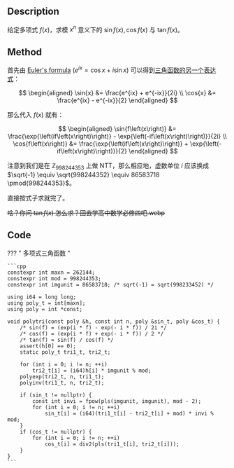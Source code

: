 ## Description

给定多项式 $f\left(x\right)$，求模 $x^{n}$ 意义下的 $\sin{f\left(x\right)}, \cos{f\left(x\right)}$ 与 $\tan{f\left(x\right)}$。

## Method

首先由 [Euler's formula](https://en.wikipedia.org/wiki/Euler's_formula) $\left(e^{ix} = \cos{x} + i\sin{x}\right)$ 可以得到[三角函数的另一个表达式](https://en.wikipedia.org/wiki/Trigonometric_functions#Relationship_to_exponential_function_and_complex_numbers)：

$$ \begin{aligned}
	\sin{x} &= \frac{e^{ix} + e^{-ix}}{2i} \\
	\cos{x} &= \frac{e^{ix} - e^{-ix}}{2}
\end{aligned} $$

那么代入 $f\left(x\right)$ 就有：

$$ \begin{aligned}
	\sin{f\left(x\right)} &= \frac{\exp{\left(if\left(x\right)\right)} - \exp{\left(-if\left(x\right)\right)}}{2i} \\
	\cos{f\left(x\right)} &= \frac{\exp{\left(if\left(x\right)\right)} + \exp{\left(-if\left(x\right)\right)}}{2}
\end{aligned} $$

注意到我们是在 $\mathbb{Z}_{998244353}$ 上做 NTT，那么相应地，虚数单位 $i$ 应该换成 $\sqrt{-1} \equiv \sqrt{998244352} \equiv 86583718 \pmod{998244353}$。

直接按式子求就完了。

~~啥？你问 $\tan{f\left(x\right)}$ 怎么求？回去学高中数学必修四吧.webp~~

## Code

??? " 多项式三角函数 "

	```cpp
	constexpr int maxn = 262144;
	constexpr int mod = 998244353;
	constexpr int imgunit = 86583718; /* sqrt(-1) = sqrt(998233452) */

	using i64 = long long;
	using poly_t = int[maxn];
	using poly = int *const;

	void polytri(const poly &h, const int n, poly &sin_t, poly &cos_t) {
		/* sin(f) = (exp(i * f) - exp(- i * f)) / 2i */
		/* cos(f) = (exp(i * f) + exp(- i * f)) / 2 */
		/* tan(f) = sin(f) / cos(f) */
		assert(h[0] == 0);
		static poly_t tri1_t, tri2_t;

		for (int i = 0; i != n; ++i)
			tri2_t[i] = (i64)h[i] * imgunit % mod;
		polyexp(tri2_t, n, tri1_t);
		polyinv(tri1_t, n, tri2_t);

		if (sin_t != nullptr) {
			const int invi = fpow(pls(imgunit, imgunit), mod - 2);
			for (int i = 0; i != n; ++i)
				sin_t[i] = (i64)(tri1_t[i] - tri2_t[i] + mod) * invi % mod;
		}
		if (cos_t != nullptr) {
			for (int i = 0; i != n; ++i)
				cos_t[i] = div2(pls(tri1_t[i], tri2_t[i]));
		}
	}
	```
